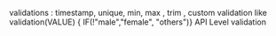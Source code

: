 validations :
timestamp, unique, min, max , trim , custom validation like validation(VALUE) { IF(!"male","female", "others")}
API Level validation
